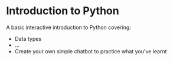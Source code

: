 # Introduction to Python

A basic interactive introduction to Python covering:  
* Data types  
* ...
* Create your own simple chatbot to practice what you've learnt

